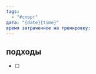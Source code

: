 ```yaml
---
tags:
  - "#спорт"
дата: "{date}{time}"
время затраченное на тренировку:
---
```


## подходы

 - [ ] 

 



 


